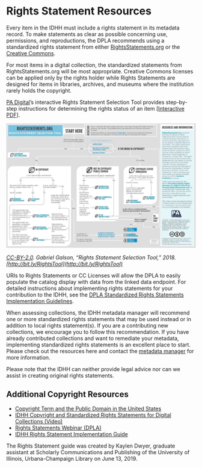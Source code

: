 # Rights Statement Resources

Every item in the IDHH must include a rights statement in its metadata record. To make statements as clear as possible concerning use, permissions, and reproductions, the DPLA recommends using a standardized rights statement from either [RightsStatements.org](https://rightsstatements.org/en/) or the [Creative Commons](https://creativecommons.org/).

For most items in a digital collection, the standardized statements from RightsStatements.org will be most appropriate. Creative Commons licenses can be applied only by the rights holder while Rights Statements are designed for items in libraries, archives, and museums where the institution rarely holds the copyright.

[PA Digital](https://padigital.org/)’s interactive Rights Statement Selection Tool provides step-by-step instructions for determining the rights status of an item \[[Interactive PDF](https://padigital.org/wp-content/uploads/2018/10/Rights-Statement-Selection-Tool_Galson.pdf)\].

![Rights Statement Selection Tool](/static/local/illinois/rights-statement-selection-tool.jpg  "Rights Statement Selection Tool")

_[CC-BY-2.0](https://creativecommons.org/licenses/by/2.0/). Gabriel Galson, “Rights Statement Selection Tool,” 2018. [http://bit.ly/RightsTool](http://bit.ly/RightsTool)_

URIs to Rights Statements or CC Licenses will allow the DPLA to easily populate the catalog display with data from the linked data endpoint. For detailed instructions about implementing rights statements for your contribution to the IDHH, see the [DPLA Standardized Rights Statements Implementation Guidelines](https://docs.google.com/document/d/1aInokOIIsgf-B4iMTXU33qYN5B2jA3s91KgWoh7DZ7Q/edit).

When assessing collections, the IDHH metadata manager will recommend one or more standardized rights statements that may be used instead or in addition to local rights statement(s). If you are a contributing new collections, we encourage you to follow this recommendation. If you have already contributed collections and want to remediate your metadata, implementing standardized rights statements is an excellent place to start. Please check out the resources here and contact the [metadata manager](/about/contact) for more information.

Please note that the IDHH can neither provide legal advice nor can we assist in creating original rights statements.

## Additional Copyright Resources

- [Copyright Term and the Public Domain in the United States](http://copyright.cornell.edu/resources/publicdomain.cfm)
- [IDHH Copyright and Standardized Rights Statements for Digital Collections (Video)](https://www.railslibraries.info/events/151660)
- [Rights Statements Webinar (DPLA)](https://pro.dp.la/events/workshops#rights)
- [IDHH Rights Statement Implementation Guide](/for-contributors/rights-statements-guide)

The Rights Statement guide was created by Kaylen Dwyer, graduate assistant at Scholarly Communications and Publishing of the University of Illinois, Urbana-Champaign Library on June 13, 2019.
